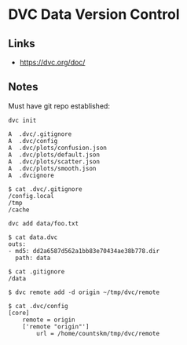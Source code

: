 # DVC Data Version Control

## Links

- <https://dvc.org/doc/>


## Notes

Must have git repo established:
```
dvc init

A  .dvc/.gitignore
A  .dvc/config
A  .dvc/plots/confusion.json
A  .dvc/plots/default.json
A  .dvc/plots/scatter.json
A  .dvc/plots/smooth.json
A  .dvcignore

```

```
$ cat .dvc/.gitignore
/config.local
/tmp
/cache
```

```
dvc add data/foo.txt
```

```
$ cat data.dvc
outs:
- md5: dd2a6587d562a1bb83e70434ae38b778.dir
  path: data
```


```
$ cat .gitignore
/data
```

```
$ dvc remote add -d origin ~/tmp/dvc/remote
```

```
$ cat .dvc/config
[core]
    remote = origin
    ['remote "origin"']
        url = /home/countskm/tmp/dvc/remote
```



